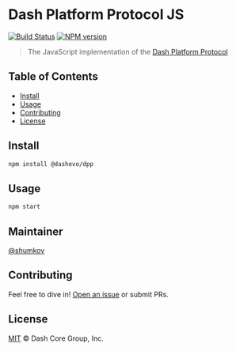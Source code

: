 # Dash Platform Protocol JS

[![Build Status](https://travis-ci.com/dashevo/js-dpp.svg?branch=master)](https://travis-ci.com/dashevo/js-dpp)
[![NPM version](https://img.shields.io/npm/v/@dashevo/dpp.svg)](https://npmjs.org/package/@dashevo/dpp)

> The JavaScript implementation of the [Dash Platform Protocol](http://github.com/dashevo/dpp-spec)

## Table of Contents

- [Install](#install)
- [Usage](#usage)
- [Contributing](#contributing)
- [License](#license)

## Install

```sh
npm install @dashevo/dpp
```

## Usage

```sh
npm start
```

## Maintainer

[@shumkov](https://github.com/shumkov)

## Contributing

Feel free to dive in! [Open an issue](https://github.com/dashevo/dash-platform/issues/new) or submit PRs.

## License

[MIT](LICENSE) &copy; Dash Core Group, Inc.

